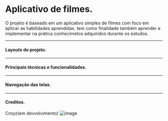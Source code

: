 # Aplicativo de filmes.
O projeto é baseado em um aplicativo simples de filmes com foco em aplicar as habilidades aprendidas. tem como finalidade também aprender e implementar na prática conhecimetos adquiridos durante os estudos.

------------
#### Layouts do projeto.
------------
#### Principais técnicas e funcionalidades.
------------
#### Navegação das telas.
------------
#### Creditos.
Croyz(em devvolvimento)
![image](https://github.com/CroyzCamel/Aplicativo-de-filmes/assets/141179127/a625340d-8186-44e0-b94b-d8087b96416f)


